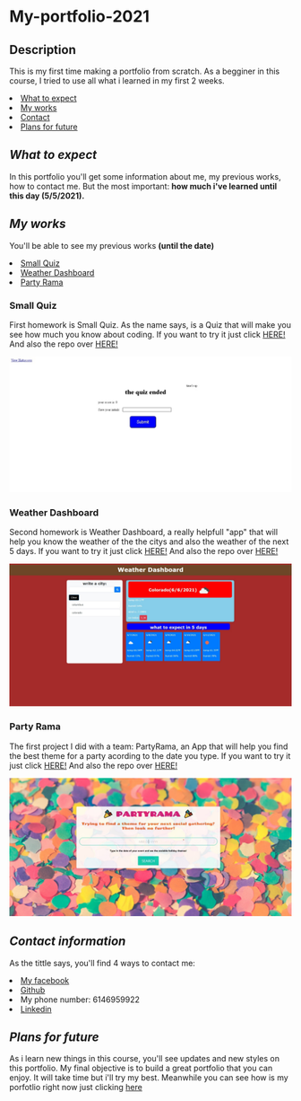 # My-portfolio-2021

## <h2>Description</h2>
<p> This is my first time making a portfolio from scratch. As a begginer in this course, I tried to use all what i learned in my first 2 weeks.
</p>
 <li>
            <a href="#expect">What to expect</a>
             </li>
            <li>
                <a href="#my-works">My works</a>
            </li>
             <li>
                 <a href="#contact">Contact</a>
             </li>
             <li>
                 <a href="#future">Plans for future</a>
             </li>

## <h2 id="expect"><i> What to expect</i></h2>
 
 <p> In this portfolio you'll get some information about me, my previous works, how to contact me. But the most important: <strong>how much i've learned until this day (5/5/2021).</strong></p>

## <h2 id="my-works"><i> My works</i></h2>
<p> You'll be able to see my previous works <b>(until the date)</b></p>
            <li><a href="#Quiz">Small Quiz</a>
             </li>
            <li>
                <a href="#Weather">Weather Dashboard</a>
            </li>
             <li>
                 <a href="#Party">Party Rama</a>
             </li>


<h3 id= "Quiz">Small Quiz</h3>
<p> <p>First homework is Small Quiz. As the name says, is a Quiz that will make you see how much you know about coding. If you want to try it just click <a href="https://bruno192000.github.io/Small-quiz/">HERE!</a> And also the repo over <a href="https://github.com/bruno192000/Small-quiz">HERE!</a> </p>
<img src="./assets/images/quiz screen.jpeg" alt="Failed to load picture"></a></p>


<h3 id= "Weather">Weather Dashboard</h3>
<p> Second homework is Weather Dashboard, a really helpfull "app" that will help you know the weather of the the citys and also the weather of the next 5 days. If you want to try it just click <a href="https://bruno192000.github.io/Weather-Dashboard/">HERE!</a> 
And also the repo over <a href="https://github.com/bruno192000/Weather-Dashboard">HERE!</a></p>
<img src="./assets/images/weather scree.jpeg" alt="Failed to load picture"></a></p>


<h3 id= "Party">Party Rama</h3>
<p> The first project I did with a team: PartyRama, an App that will help you find the best theme for a party acording to the date you type. If you want to try it just click <a href="https://bruno192000.github.io/Holiday/">HERE!</a> And also the repo over <a href="https://github.com/bruno192000/Holiday">HERE!</a></p>
<img src="./assets/images/partyrama scree.jpg" alt="Failed to load picture"></a></p>


## <h2 id="contact"><i>Contact information</i></h2>
<p> As the tittle says, you'll find 4 ways to contact me:</p>
    <li><a href="https://www.facebook.com/elrubiuhs" target="_blank">My facebook</a></li>
    <li><a href="https://github.com/bruno192000" target="_blank">Github</a></li>
    <li>My phone number: 6146959922</li>
    <li><a href="https://www.linkedin.com/in/bruno-calderon-espinoza-82366420a?trk=people-guest_people_search-card"target="_blank">Linkedin</a></li>

## <h2 id="future"><i>Plans for future</i></h2>
<p> As i learn new things in this course, you'll see updates and new styles on this portfolio. My final objective is to build a great portfolio that you can enjoy. It will take time but i'll try my best.
Meanwhile you can see how is my porfotlio right now just clicking <a href="https://bruno192000.github.io/portfolio-2021/" target="_blank">here</p>

       